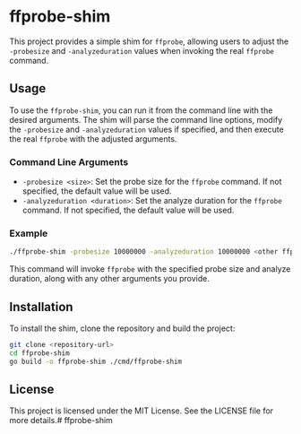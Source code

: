 # ffprobe-shim

This project provides a simple shim for `ffprobe`, allowing users to adjust the `-probesize` and `-analyzeduration` values when invoking the real `ffprobe` command.

## Usage

To use the `ffprobe-shim`, you can run it from the command line with the desired arguments. The shim will parse the command line options, modify the `-probesize` and `-analyzeduration` values if specified, and then execute the real `ffprobe` with the adjusted arguments.

### Command Line Arguments

- `-probesize <size>`: Set the probe size for the `ffprobe` command. If not specified, the default value will be used.
- `-analyzeduration <duration>`: Set the analyze duration for the `ffprobe` command. If not specified, the default value will be used.

### Example

```bash
./ffprobe-shim -probesize 10000000 -analyzeduration 10000000 <other ffprobe arguments>
```

This command will invoke `ffprobe` with the specified probe size and analyze duration, along with any other arguments you provide.

## Installation

To install the shim, clone the repository and build the project:

```bash
git clone <repository-url>
cd ffprobe-shim
go build -o ffprobe-shim ./cmd/ffprobe-shim
```

## License

This project is licensed under the MIT License. See the LICENSE file for more details.# ffprobe-shim
